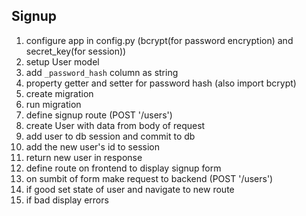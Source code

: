 ## Signup

1. configure app in config.py (bcrypt(for password encryption) and secret_key(for session))
2. setup User model
3. add `_password_hash` column as string
4. property getter and setter for password hash (also import bcrypt)
5. create migration
6. run migration
7. define signup route (POST '/users')
8. create User with data from body of request
9. add user to db session and commit to db
10. add the new user's id to session
11. return new user in response
12. define route on frontend to display signup form
13. on sumbit of form make request to backend (POST '/users')
14. if good set state of user and navigate to new route
15. if bad display errors
